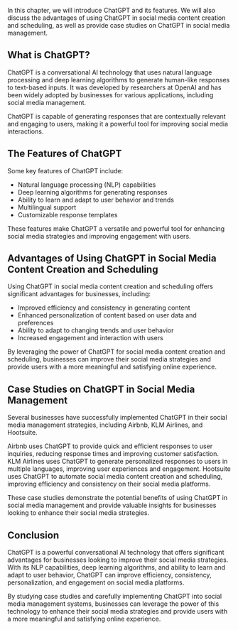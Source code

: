 
In this chapter, we will introduce ChatGPT and its features. We will also discuss the advantages of using ChatGPT in social media content creation and scheduling, as well as provide case studies on ChatGPT in social media management.

What is ChatGPT?
----------------

ChatGPT is a conversational AI technology that uses natural language processing and deep learning algorithms to generate human-like responses to text-based inputs. It was developed by researchers at OpenAI and has been widely adopted by businesses for various applications, including social media management.

ChatGPT is capable of generating responses that are contextually relevant and engaging to users, making it a powerful tool for improving social media interactions.

The Features of ChatGPT
-----------------------

Some key features of ChatGPT include:

* Natural language processing (NLP) capabilities
* Deep learning algorithms for generating responses
* Ability to learn and adapt to user behavior and trends
* Multilingual support
* Customizable response templates

These features make ChatGPT a versatile and powerful tool for enhancing social media strategies and improving engagement with users.

Advantages of Using ChatGPT in Social Media Content Creation and Scheduling
---------------------------------------------------------------------------

Using ChatGPT in social media content creation and scheduling offers significant advantages for businesses, including:

* Improved efficiency and consistency in generating content
* Enhanced personalization of content based on user data and preferences
* Ability to adapt to changing trends and user behavior
* Increased engagement and interaction with users

By leveraging the power of ChatGPT for social media content creation and scheduling, businesses can improve their social media strategies and provide users with a more meaningful and satisfying online experience.

Case Studies on ChatGPT in Social Media Management
--------------------------------------------------

Several businesses have successfully implemented ChatGPT in their social media management strategies, including Airbnb, KLM Airlines, and Hootsuite.

Airbnb uses ChatGPT to provide quick and efficient responses to user inquiries, reducing response times and improving customer satisfaction. KLM Airlines uses ChatGPT to generate personalized responses to users in multiple languages, improving user experiences and engagement. Hootsuite uses ChatGPT to automate social media content creation and scheduling, improving efficiency and consistency on their social media platforms.

These case studies demonstrate the potential benefits of using ChatGPT in social media management and provide valuable insights for businesses looking to enhance their social media strategies.

Conclusion
----------

ChatGPT is a powerful conversational AI technology that offers significant advantages for businesses looking to improve their social media strategies. With its NLP capabilities, deep learning algorithms, and ability to learn and adapt to user behavior, ChatGPT can improve efficiency, consistency, personalization, and engagement on social media platforms.

By studying case studies and carefully implementing ChatGPT into social media management systems, businesses can leverage the power of this technology to enhance their social media strategies and provide users with a more meaningful and satisfying online experience.
